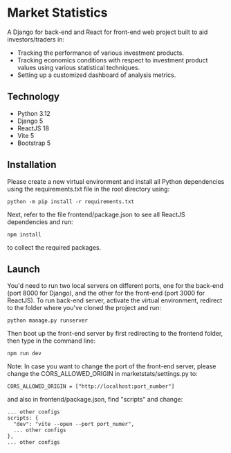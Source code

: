 # Market Statistics
A Django for back-end and React for front-end web project built to aid investors/traders in:
* Tracking the performance of various investment products.
* Tracking economics conditions with respect to investment product values using various statistical techniques.
* Setting up a customized dashboard of analysis metrics.

## Technology
* Python 3.12
* Django 5
* ReactJS 18
* Vite 5
* Bootstrap 5

## Installation
Please create a new virtual environment and install all Python dependencies using the requirements.txt file in the root directory using:
```
python -m pip install -r requirements.txt
```
Next, refer to the file frontend/package.json to see all ReactJS dependencies and run:
```
npm install
```
to collect the required packages.

## Launch
You'd need to run two local servers on different ports, one for the back-end (port 8000 for Django), and the other for the front-end (port 3000 for ReactJS).
To run back-end server, activate the virtual environment, redirect to the folder where you've cloned the project and run:
```
python manage.py runserver
```
Then boot up the front-end server by first redirecting to the frontend folder, then type in the command line:
```
npm run dev
```

Note: In case you want to change the port of the front-end server, please change the CORS_ALLOWED_ORIGIN in marketstats/settings.py to:
```
CORS_ALLOWED_ORIGIN = ["http://localhost:port_number"]
```
and also in frontend/package.json, find "scripts" and change:
```
... other configs
scripts: {
  "dev": "vite --open --port port_numer",
  ... other configs
},
... other configs
```
